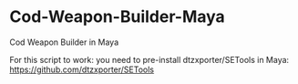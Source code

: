 # Cod-Weapon-Builder-Maya
Cod Weapon Builder in Maya


For this script to work:
you need to pre-install dtzxporter/SETools in Maya: 
https://github.com/dtzxporter/SETools


